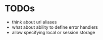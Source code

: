 # TODOs

* think about url aliases
* what about ability to define error handlers
* allow specifying local or session storage
